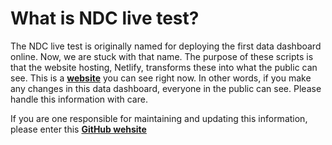 # What is NDC live test?
The NDC live test is originally named for deploying the first data dashboard online. Now, we are stuck with that name. The purpose of these scripts is that the website hosting, Netlify, transforms these into what the public can see. This is a **[website](https://www.nationaldeafcenter.org/dashboard)** you can see right now. In other words, if you make any changes in this data dashboard, everyone in the public can see. Please handle this information with care.

If you are one responsible for maintaining and updating this information, please enter this **[GitHub wehsite](https://github.com/NationalDeafCenterRAD/Data_Dashboard2021)**
